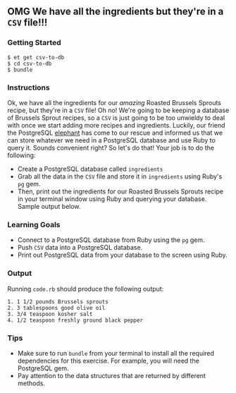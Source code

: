 ## OMG We have all the ingredients but they're in a `CSV` file!!!

### Getting Started
```no-highlight
$ et get csv-to-db
$ cd csv-to-db
$ bundle
```

### Instructions
Ok, we have all the ingredients for our *amazing* Roasted Brussels Sprouts recipe, but they're in a `CSV` file! Oh no! We're going to be keeping a database of Brussels Sprout recipes, so a `CSV` is just going to be too unwieldy to deal with once we start adding more recipes and ingredients. Luckily, our friend the PostgreSQL [elephant](http://postgresapp.com/) has come to our rescue and informed us that we can store whatever we need in a PostgreSQL database and use Ruby to query it. Sounds convenient right? So let's do that! Your job is to do the following:

* Create a PostgreSQL database called `ingredients`
* Grab all the data in the `CSV` file and store it in `ingredients` using Ruby's `pg` gem.
* Then, print out the ingredients for our Roasted Brussels Sprouts recipe in your terminal window using Ruby and querying your database. Sample output below.  

### Learning Goals
* Connect to a PostgreSQL database from Ruby using the `pg` gem.
* Push `CSV` data into a PostgreSQL database.
* Print out PostgreSQL data from your database to the screen using Ruby.

### Output

Running `code.rb` should produce the following output:

```
1. 1 1/2 pounds Brussels sprouts
2. 3 tablespoons good olive oil
3. 3/4 teaspoon kosher salt
4. 1/2 teaspoon freshly ground black pepper
```
### Tips
* Make sure to run `bundle` from your terminal to install all the required dependencies for this exercise. For example, you will need the PostgreSQL gem.
* Pay attention to the data structures that are returned by different methods.
